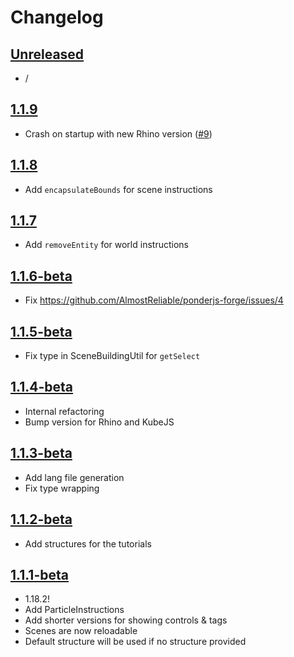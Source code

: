 # Changelog

## [Unreleased]
- /

## [1.1.9]
- Crash on startup with new Rhino version ([#9](https://github.com/AlmostReliable/ponderjs-forge/issues/9))

## [1.1.8]
- Add `encapsulateBounds` for scene instructions

## [1.1.7]
- Add `removeEntity` for world instructions

## [1.1.6-beta]
- Fix https://github.com/AlmostReliable/ponderjs-forge/issues/4

## [1.1.5-beta]
- Fix type in SceneBuildingUtil for `getSelect`

## [1.1.4-beta]
- Internal refactoring
- Bump version for Rhino and KubeJS

## [1.1.3-beta]
- Add lang file generation
- Fix type wrapping

## [1.1.2-beta] 
- Add structures for the tutorials

## [1.1.1-beta]
- 1.18.2!
- Add ParticleInstructions
- Add shorter versions for showing controls & tags
- Scenes are now reloadable
- Default structure will be used if no structure provided

<!-- Versions -->
[unreleased]: https://github.com/AlmostReliable/ponderjs-forge/compare/v1.18-1.1.1...HEAD
[1.1.9]: https://github.com/AlmostReliable/ponderjs-forge/releases/tag/v1.18-1.1.9
[1.1.8]: https://github.com/AlmostReliable/ponderjs-forge/releases/tag/v1.18-1.1.8
[1.1.7]: https://github.com/AlmostReliable/ponderjs-forge/releases/tag/v1.18-1.1.7
[1.1.6-beta]: https://github.com/AlmostReliable/ponderjs-forge/releases/tag/v1.18-1.1.6-beta
[1.1.5-beta]: https://github.com/AlmostReliable/ponderjs-forge/releases/tag/v1.18-1.1.5-beta
[1.1.4-beta]: https://github.com/AlmostReliable/ponderjs-forge/releases/tag/v1.18-1.1.4-beta
[1.1.3-beta]: https://github.com/AlmostReliable/ponderjs-forge/releases/tag/v1.18-1.1.3-beta
[1.1.2-beta]: https://github.com/AlmostReliable/ponderjs-forge/releases/tag/v1.18-1.1.2-beta
[1.1.1-beta]: https://github.com/AlmostReliable/ponderjs-forge/releases/tag/v1.18-1.1.1-beta
